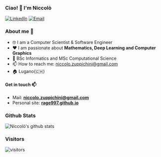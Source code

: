 ### Ciao! 👋 I'm Niccolò

<p> 
<a href="https://www.linkedin.com/in/niccol%C3%B2-zuppichini-16529a139/" target="_blank"><img alt="LinkedIn" src="https://img.shields.io/badge/linkedin-%230077B5.svg?&style=for-the-badge&logo=linkedin&logoColor=white" /></a> <a href="mailto:nick.zup@gmail.com" target="_blank"><img alt="Email" src="https://img.shields.io/badge/-nick.zup@gmail.com-c14438?style=for-the-badge&logoColor=white&link=mailto:nick.zup@gmail.com" /></a> 
</p>

### About me :rocket:
- 🤓  I am a Computer Scientist & Software Engineer
- ❤️ I am passionate about **Mathematics, Deep Learning and Computer Graphics** 
- 📜 BSc Informatics and MSc Computational Science
- 📫 How to reach me: niccolo.zuppichini@gmail.com
- 🏠 Lugano(🇨🇭) 

<!--
### Current interestes 📚 
-->
 
 #### Get in touch 📫
- Mail: **niccolo.zuppichini@gmail.com**
- Personal site: **[rage997.github.io](https://rage997.github.io/)**

### Github Stats
![Niccolò's github stats](https://github-readme-stats.vercel.app/api?username=rage997&show_icons=true&hi&theme=dark&count_private=true)

### Visitors
![visitors](https://visitor-badge.glitch.me/badge?page_id=rage997.count_visitors)
